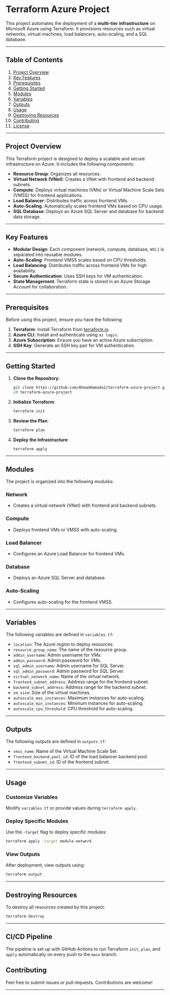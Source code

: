 
# Terraform Azure Project

This project automates the deployment of a **multi-tier infrastructure** on Microsoft Azure using Terraform. It provisions resources such as virtual networks, virtual machines, load balancers, auto-scaling, and a SQL database.

---

## Table of Contents
1. [Project Overview](#project-overview)
2. [Key Features](#key-features)
3. [Prerequisites](#prerequisites)
4. [Getting Started](#getting-started)
5. [Modules](#modules)
6. [Variables](#variables)
7. [Outputs](#outputs)
8. [Usage](#usage)
9. [Destroying Resources](#destroying-resources)
10. [Contributing](#contributing)
11. [License](#license)

---

## Project Overview

This Terraform project is designed to deploy a scalable and secure infrastructure on Azure. It includes the following components:
- **Resource Group**: Organizes all resources.
- **Virtual Network (VNet)**: Creates a VNet with frontend and backend subnets.
- **Compute**: Deploys virtual machines (VMs) or Virtual Machine Scale Sets (VMSS) for frontend applications.
- **Load Balancer**: Distributes traffic across frontend VMs.
- **Auto-Scaling**: Automatically scales frontend VMs based on CPU usage.
- **SQL Database**: Deploys an Azure SQL Server and database for backend data storage.

---

## Key Features
- **Modular Design**: Each component (network, compute, database, etc.) is separated into reusable modules.
- **Auto-Scaling**: Frontend VMSS scales based on CPU thresholds.
- **Load Balancing**: Distributes traffic across frontend VMs for high availability.
- **Secure Authentication**: Uses SSH keys for VM authentication.
- **State Management**: Terraform state is stored in an Azure Storage Account for collaboration.

---

## Prerequisites

Before using this project, ensure you have the following:
1. **Terraform**: Install Terraform from [terraform.io](https://www.terraform.io/).
2. **Azure CLI**: Install and authenticate using `az login`.
3. **Azure Subscription**: Ensure you have an active Azure subscription.
4. **SSH Key**: Generate an SSH key pair for VM authentication.

---

## Getting Started

1. **Clone the Repository**:
   ```bash
   git clone https://github.com/AhmadHamada1/terraform-azure-project.git
   cd terraform-azure-project
   ```

2. **Initialize Terraform**:
   ```bash
   terraform init
   ```

3. **Review the Plan**:
   ```bash
   terraform plan
   ```

4. **Deploy the Infrastructure**:
   ```bash
   terraform apply
   ```

---

## Modules

The project is organized into the following modules:

### Network
- Creates a virtual network (VNet) with frontend and backend subnets.

### Compute
- Deploys frontend VMs or VMSS with auto-scaling.

### Load Balancer
- Configures an Azure Load Balancer for frontend VMs.

### Database
- Deploys an Azure SQL Server and database.

### Auto-Scaling
- Configures auto-scaling for the frontend VMSS.

---

## Variables

The following variables are defined in `variables.tf`:

- `location`: The Azure region to deploy resources.
- `resource_group_name`: The name of the resource group.
- `admin_username`: Admin username for VMs.
- `admin_password`: Admin password for VMs.
- `sql_admin_username`: Admin username for SQL Server.
- `sql_admin_password`: Admin password for SQL Server.
- `virtual_network_name`: Name of the virtual network.
- `frontend_subnet_address`: Address range for the frontend subnet.
- `backend_subnet_address`: Address range for the backend subnet.
- `vm_size`: Size of the virtual machines.
- `autoscale_max_instances`: Maximum instances for auto-scaling.
- `autoscale_min_instances`: Minimum instances for auto-scaling.
- `autoscale_cpu_threshold`: CPU threshold for auto-scaling.

---

## Outputs

The following outputs are defined in `outputs.tf`:

- `vmss_name`: Name of the Virtual Machine Scale Set.
- `frontend_backend_pool_id`: ID of the load balancer backend pool.
- `frontend_subnet_id`: ID of the frontend subnet.

---

## Usage

### Customize Variables
Modify `variables.tf` or provide values during `terraform apply`.

### Deploy Specific Modules
Use the `-target` flag to deploy specific modules:
```bash
terraform apply -target module.network
```

### View Outputs
After deployment, view outputs using:
```bash
terraform output
```

---

## Destroying Resources

To destroy all resources created by this project:
```bash
terraform destroy
```

---
## CI/CD Pipeline

The pipeline is set up with GitHub Actions to run Terraform `init`, `plan`, and `apply` automatically on every push to the `main` branch.

## Contributing

Feel free to submit issues or pull requests. Contributions are welcome!

---
